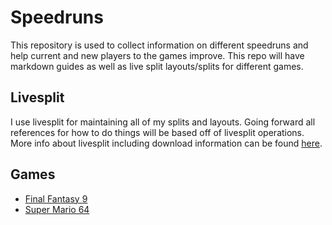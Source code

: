 # Speedruns

This repository is used to collect information on different speedruns and help
current and new players to the games improve. This repo will have markdown
guides as well as live split layouts/splits for different games.

## Livesplit

I use livesplit for maintaining all of my splits and layouts. Going forward all
references for how to do things will be based off of livesplit operations. More
info about livesplit including download information can be found [here][2].

## Games

  * [Final Fantasy 9][1]
  * [Super Mario 64][3]

[1]: ./Games/Final_Fantasy_9/README.md
[2]: http://livesplit.org/
[3]: ./Games/Super_Mario_64/README.md